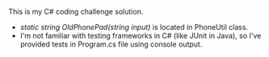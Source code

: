 This is my C# coding challenge solution.

* _static string OldPhonePad(string input)_ is located in PhoneUtil class.
* I'm not familiar with testing frameworks in C# (like JUnit in Java), so I've provided tests in Program.cs file using console output.